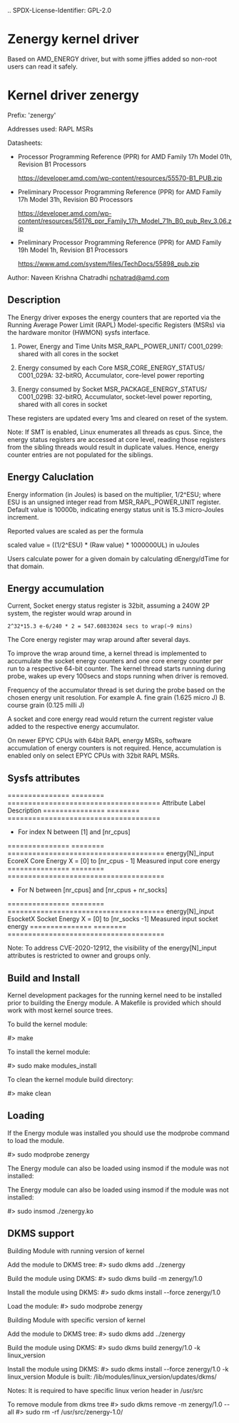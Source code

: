 .. SPDX-License-Identifier: GPL-2.0
# Zenergy kernel driver

Based on AMD_ENERGY driver, but with some jiffies added so non-root users can read it safely.

Kernel driver zenergy
==========================

  Prefix: 'zenergy'

  Addresses used:  RAPL MSRs

  Datasheets:

  - Processor Programming Reference (PPR) for AMD Family 17h Model 01h, Revision B1 Processors

	https://developer.amd.com/wp-content/resources/55570-B1_PUB.zip

  - Preliminary Processor Programming Reference (PPR) for AMD Family 17h Model 31h, Revision B0 Processors

	https://developer.amd.com/wp-content/resources/56176_ppr_Family_17h_Model_71h_B0_pub_Rev_3.06.zip

  - Preliminary Processor Programming Reference (PPR) for AMD Family 19h Model 1h, Revision B1 Processors

	https://www.amd.com/system/files/TechDocs/55898_pub.zip

Author: Naveen Krishna Chatradhi <nchatrad@amd.com>

Description
-----------

The Energy driver exposes the energy counters that are
reported via the Running Average Power Limit (RAPL)
Model-specific Registers (MSRs) via the hardware monitor
(HWMON) sysfs interface.

1. Power, Energy and Time Units
   MSR_RAPL_POWER_UNIT/ C001_0299:
   shared with all cores in the socket

2. Energy consumed by each Core
   MSR_CORE_ENERGY_STATUS/ C001_029A:
   32-bitRO, Accumulator, core-level power reporting

3. Energy consumed by Socket
   MSR_PACKAGE_ENERGY_STATUS/ C001_029B:
   32-bitRO, Accumulator, socket-level power reporting,
   shared with all cores in socket

These registers are updated every 1ms and cleared on
reset of the system.

Note: If SMT is enabled, Linux enumerates all threads as cpus.
Since, the energy status registers are accessed at core level,
reading those registers from the sibling threads would result
in duplicate values. Hence, energy counter entries are not
populated for the siblings.

Energy Caluclation
------------------

Energy information (in Joules) is based on the multiplier,
1/2^ESU; where ESU is an unsigned integer read from
MSR_RAPL_POWER_UNIT register. Default value is 10000b,
indicating energy status unit is 15.3 micro-Joules increment.

Reported values are scaled as per the formula

scaled value = ((1/2^ESU) * (Raw value) * 1000000UL) in uJoules

Users calculate power for a given domain by calculating
	dEnergy/dTime for that domain.

Energy accumulation
--------------------------

Current, Socket energy status register is 32bit, assuming a 240W
2P system, the register would wrap around in

	2^32*15.3 e-6/240 * 2 = 547.60833024 secs to wrap(~9 mins)

The Core energy register may wrap around after several days.

To improve the wrap around time, a kernel thread is implemented
to accumulate the socket energy counters and one core energy counter
per run to a respective 64-bit counter. The kernel thread starts
running during probe, wakes up every 100secs and stops running
when driver is removed.

Frequency of the accumulator thread is set during the probe
based on the chosen energy unit resolution. For example
A. fine grain (1.625 micro J)
B. course grain (0.125 milli J)

A socket and core energy read would return the current register
value added to the respective energy accumulator.

On newer EPYC CPUs with 64bit RAPL energy MSRs, software accumulation
of energy counters is not required. Hence, accumulation is enabled
only on select EPYC CPUs with 32bit RAPL MSRs.

Sysfs attributes
----------------

=============== ========  =====================================
Attribute	Label	  Description
===============	========  =====================================

* For index N between [1] and [nr_cpus]

===============	========  ======================================
energy[N]_input EcoreX	  Core Energy   X = [0] to [nr_cpus - 1]
			  Measured input core energy
===============	========  ======================================

* For N between [nr_cpus] and [nr_cpus + nr_socks]

===============	========  ======================================
energy[N]_input EsocketX  Socket Energy X = [0] to [nr_socks -1]
			  Measured input socket energy
=============== ========  ======================================

Note: To address CVE-2020-12912, the visibility of the energy[N]_input
attributes is restricted to owner and groups only.

Build and Install
-----------------

Kernel development packages for the running kernel need to be installed
prior to building the Energy module. A Makefile is provided which should
work with most kernel source trees.

To build the kernel module:

#> make

To install the kernel module:

#> sudo make modules_install

To clean the kernel module build directory:

#> make clean


Loading
-------

If the Energy module was installed you should use the modprobe command to
load the module.

#> sudo modprobe zenergy

The Energy module can also be loaded using insmod if the module was not
installed:

The Energy module can also be loaded using insmod if the module was not
installed:

#> sudo insmod ./zenergy.ko


DKMS support
------------

Building Module with running version of kernel

Add the module to DKMS tree:
#> sudo dkms add ../zenergy

Build the module using DKMS:
#> sudo dkms build -m zenergy/1.0

Install the module using DKMS:
#> sudo dkms install --force zenergy/1.0

Load the module:
#> sudo modprobe zenergy

Building Module with specific version of kernel

Add the module to DKMS tree:
#> sudo dkms add ../zenergy

Build the module using DKMS:
#> sudo dkms build zenergy/1.0 -k linux_version

Install the module using DKMS:
#> sudo dkms install --force zenergy/1.0 -k linux_version
Module is built: /lib/modules/linux_version/updates/dkms/

Notes: It is required to have specific linux verion header in /usr/src

To remove module from dkms tree
#> sudo dkms remove -m zenergy/1.0 --all
#> sudo rm -rf /usr/src/zenergy-1.0/
